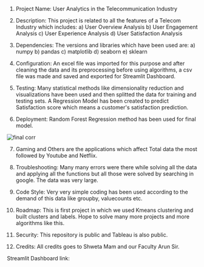 1. Project Name: User Analytics in the Telecommunication Industry

2. Description: This project is related to all the features of a Telecom Industry which includes:
   a) User Overview Analysis
   b) User Engagement Analysis
   c) User Experience Analysis
   d) User Satisfaction Analysis

3. Dependencies: The versions and libraries which have been used are: a) numpy b) pandas c) matplotlib d) seaborn e) sklearn

4. Configuration: An excel file was imported for this purpose and after cleaning the data and its preprocessing before using algorithms, a csv file was made and saved and exported for Streamlit Dashboard.

5. Testing: Many statistical methods like dimensionality reduction and visualizations have been used and then splitted the data for training and testing sets. A Regression Model has been created to predict Satisfaction score which means a customer's satisfaction prediction.

6. Deployment: Random Forest Regression method has been used for final model.

![final corr](https://github.com/nitimasaigal/Project-5-Telecom-Data/assets/146649752/09979715-a0a7-4e9e-88a3-ee44ec246097)


7. Gaming and Others are the applications which affect Total data the most followed by Youtube and Netflix.

8. Troubleshooting: Many many errors were there while solving all the data and applying all the functions but all those were solved by searching in google. The data was very large.

9. Code Style: Very very simple coding has been used according to the demand of this data like groupby, valuecounts etc.

10. Roadmap: This is first project in which we used Kmeans clustering and built clusters and labels. Hope to solve many more projects and more algorithms like this.

11. Security: This repository is public and Tableau is also public.

12. Credits: All credits goes to Shweta Mam and our Faculty Arun Sir.

Streamlit Dashboard link: 

